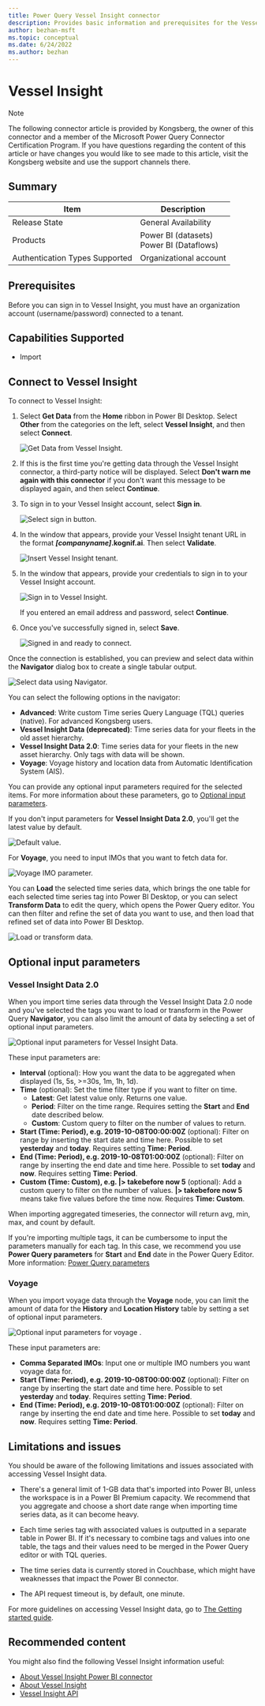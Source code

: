 ```yaml
---
title: Power Query Vessel Insight connector
description: Provides basic information and prerequisites for the Vessel Insight connector, descriptions of the optional input parameters, and discusses limitations and issues you might encounter.
author: bezhan-msft
ms.topic: conceptual
ms.date: 6/24/2022
ms.author: bezhan
---
```


# Vessel Insight

>[!Note]
>The following connector article is provided by Kongsberg, the owner of this connector and a member of the Microsoft Power Query Connector Certification Program. If you have questions regarding the content of this article or have changes you would like to see made to this article, visit the Kongsberg website and use the support channels there.

## Summary

| Item | Description |
| ---- | ----------- |
| Release State | General Availability |
| Products | Power BI (datasets)<br/>Power BI (Dataflows) |
| Authentication Types Supported | Organizational account |

## Prerequisites

Before you can sign in to Vessel Insight, you must have an organization account (username/password) connected to a tenant.

## Capabilities Supported

* Import

## Connect to Vessel Insight

To connect to Vessel Insight:

1. Select **Get Data** from the **Home** ribbon in Power BI Desktop. Select **Other** from the categories on the left, select **Vessel Insight**, and then select **Connect**.

   ![Get Data from Vessel Insight.](./media/VesselInsight/get-vi-data.png)

2. If this is the first time you're getting data through the Vessel Insight connector, a third-party notice will be displayed. Select **Don't warn me again with this connector** if you don't want this message to be displayed again, and then select **Continue**.

3. To sign in to your Vessel Insight account, select **Sign in**.

   ![Select sign in button.](./media/VesselInsight/sign-in.png)

4. In the window that appears, provide your Vessel Insight tenant URL in the format ***[companyname]*.kognif.ai**. Then select **Validate**.

    ![Insert Vessel Insight tenant.](./media/VesselInsight/tenant-url.png)

5. In the window that appears, provide your credentials to sign in to your Vessel Insight account.

   ![Sign in to Vessel Insight.](./media/VesselInsight/vi-sign-in.png)

   If you entered an email address and password, select **Continue**.

6. Once you've successfully signed in, select **Save**.

   ![Signed in and ready to connect.](./media/VesselInsight/signed-in.png)

Once the connection is established, you can preview and select data within the **Navigator** dialog box to create a single tabular output.

![Select data using Navigator.](./media/VesselInsight/navigator-view.png)

You can select the following options in the navigator:

* **Advanced**: Write custom Time series Query Language (TQL) queries (native). For advanced Kongsberg users.
* **Vessel Insight Data (deprecated)**: Time series data for your fleets in the old asset hierarchy.
* **Vessel Insight Data 2.0**: Time series data for your fleets in the new asset hierarchy. Only tags with data will be shown.
* **Voyage**: Voyage history and location data from Automatic Identification System (AIS).

You can provide any optional input parameters required for the selected items. For more information about these parameters, go to [Optional input parameters](#optional-input-parameters).

If you don't input parameters for **Vessel Insight Data 2.0**, you'll get the latest value by default.

![Default value.](./media/VesselInsight/navigator-default.png)

For **Voyage**, you need to input IMOs that you want to fetch data for.

![Voyage IMO parameter.](./media/VesselInsight/navigator-options-voyage-IMO.PNG)

You can **Load** the selected time series data, which brings the one table for each selected time series tag into Power BI Desktop, or you can select **Transform Data** to edit the query, which opens the Power Query editor. You can then filter and refine the set of data you want to use, and then load that refined set of data into Power BI Desktop.

![Load or transform data.](./media/VesselInsight/load-transform.png)

## Optional input parameters

### Vessel Insight Data 2.0

When you import time series data through the Vessel Insight Data 2.0 node and you've selected the tags you want to load or transform in the Power Query **Navigator**, you can also limit the amount of data by selecting a set of optional input parameters.

![Optional input parameters for Vessel Insight Data.](./media/VesselInsight/navigator-options.png)

These input parameters are:

* **Interval** (optional): How you want the data to be aggregated when displayed (1s, 5s, >=30s, 1m, 1h, 1d).
* **Time** (optional): Set the time filter type if you want to filter on time.
  * **Latest**: Get latest value only. Returns one value.
  * **Period**: Filter on the time range. Requires setting the **Start** and **End** date described below.
  * **Custom**: Custom query to filter on the number of values to return.
* **Start (Time: Period), e.g. 2019-10-08T00:00:00Z** (optional): Filter on range by inserting the start date and time here. Possible to set **yesterday** and **today**. Requires setting **Time: Period**.
* **End (Time: Period), e.g. 2019-10-08T01:00:00Z** (optional): Filter on range by inserting the end date and time here. Possible to set **today** and **now**. Requires setting **Time: Period**.
* **Custom (Time: Custom), e.g. |> takebefore now 5** (optional): Add a custom query to filter on the number of values. **|> takebefore now 5** means take five values before the time now. Requires **Time: Custom**.

When importing aggregated timeseries, the connector will return avg, min, max, and count by default.

If you're importing multiple tags, it can be cumbersome to input the parameters manually for each tag. In this case, we recommend you use **Power Query parameters** for **Start** and **End** date in the Power Query Editor. More information: [Power Query parameters](../power-query-query-parameters.md)

### Voyage

When you import voyage data through the **Voyage** node, you can limit the amount of data for the **History** and **Location History** table by setting a set of optional input parameters.

![Optional input parameters for voyage .](./media/VesselInsight/navigator-options-voyage.png)

These input parameters are:

* **Comma Separated IMOs**: Input one or multiple IMO numbers you want voyage data for.
* **Start (Time: Period), e.g. 2019-10-08T00:00:00Z** (optional): Filter on range by inserting the start date and time here. Possible to set **yesterday** and **today**. Requires setting **Time: Period**.
* **End (Time: Period), e.g. 2019-10-08T01:00:00Z** (optional): Filter on range by inserting the end date and time here. Possible to set **today** and **now**. Requires setting **Time: Period**.

## Limitations and issues

You should be aware of the following limitations and issues associated with accessing Vessel Insight data.

* There's a general limit of 1-GB data that's imported into Power BI, unless the workspace is in a Power BI Premium capacity. We recommend that you aggregate and choose a short date range when importing time series data, as it can become heavy.

* Each time series tag with associated values is outputted in a separate table in Power BI. If it's necessary to combine tags and values into one table, the tags and their values need to be merged in the Power Query editor or with TQL queries.

* The time series data is currently stored in Couchbase, which might have weaknesses that impact the Power BI connector.

* The API request timeout is, by default, one minute.

For more guidelines on accessing Vessel Insight data, go to [The Getting started guide](https://view.officeapps.live.com/op/view.aspx?src=https%3A%2F%2Fwww.kongsberg.com%2Fglobalassets%2Fdigital%2Fsolutions%2Fvessel-insight%2Fpowerbi-gsx.pptx&wdOrigin=BROWSELINK).

## Recommended content

You might also find the following Vessel Insight information useful:

* [About Vessel Insight Power BI connector](https://www.kongsberg.com/digital/solutions/vessel-insight/vessel-insight-power-bi-connector/)
* [About Vessel Insight](https://www.kongsberg.com/digital/solutions/vessel-insight/)
* [Vessel Insight API](https://developer.kognif.ai/)